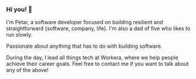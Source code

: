 ### Hi you! 👋

I'm Petar, a software developer focused on building resilient and straightforward {software, company, life}. I'm also a dad of five who likes to run slowly.

Passionate about anything that has to do with building software.

During the day, I lead all things tech at Workera, where we help people achieve their career goals. Feel free to contact me if you want to talk about any of the above!
